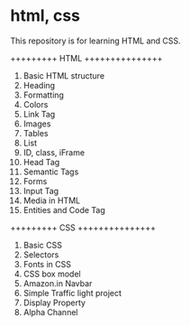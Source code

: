 # html, css
This repository is for learning HTML and CSS.

+++++++++ HTML +++++++++++++++
1. Basic HTML structure
2. Heading
3. Formatting
4. Colors
5. Link Tag
6. Images
7. Tables
8. List
9. ID, class, iFrame
10. Head Tag
11. Semantic Tags
12. Forms
13. Input Tag
14. Media in HTML
15. Entities and Code Tag


+++++++++ CSS +++++++++++++++
1. Basic CSS
2. Selectors
3. Fonts in CSS
4. CSS box model
5. Amazon.in Navbar
6. Simple Traffic light project
7. Display Property
8. Alpha Channel
